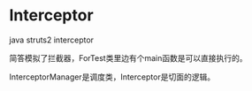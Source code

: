 Interceptor
===========

java struts2 interceptor


简答模拟了拦截器，ForTest类里边有个main函数是可以直接执行的。

InterceptorManager是调度类，Interceptor是切面的逻辑。

